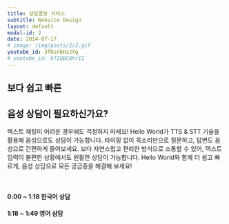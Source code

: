 ```yaml
---
title: 상담콜봇 서비스
subtitle: Website Design
layout: default
modal-id: 2
date: 2014-07-17
# image: /img/posts/2/2.gif
youtube_id: 3fRsnbHizXg
# youtube_id: kfIQBC0hrII
---
```


## 보다 쉽고 빠른 
## 음성 상담이 필요하신가요?

텍스트 채팅이 어려운 경우에도 걱정하지 마세요!
Hello World가 TTS & STT 기술을 활용해 음성으로도 상담이 가능합니다. 타이핑 없이 목소리만으로 질문하고, 답변도 음성으로 간편하게 들어보세요. 
보다 자연스럽고 편리한 방식으로 소통할 수 있어, 텍스트 입력이 불편한 상황에서도 원활한 상담이 가능합니다. 
Hello World와 함께 더 쉽고 빠르게, 음성 상담으로 모든 궁금증을 해결해 보세요!


<br>

#### 0:00 ~ 1:18 한국어 상담
#### 1:18 ~ 1:49 영어 삼담 